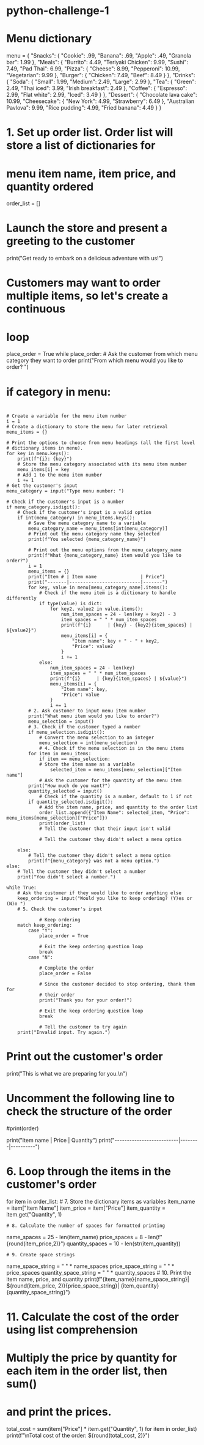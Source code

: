 # python-challenge-1
# Menu dictionary
menu = {
    "Snacks": {
        "Cookie": .99,
        "Banana": .69,
        "Apple": .49,
        "Granola bar": 1.99
        },
    "Meals": {
        "Burrito": 4.49,
        "Teriyaki Chicken": 9.99,
        "Sushi": 7.49,
        "Pad Thai": 6.99,
        "Pizza": {
            "Cheese": 8.99,
            "Pepperoni": 10.99,
            "Vegetarian": 9.99
        },
        "Burger": {
            "Chicken": 7.49,
            "Beef": 8.49
        }
    },
    "Drinks": {
        "Soda": {
            "Small": 1.99,
            "Medium": 2.49,
            "Large": 2.99
        },
        "Tea": {
            "Green": 2.49,
            "Thai iced": 3.99,
            "Irish breakfast": 2.49
        },
        "Coffee": {
            "Espresso": 2.99,
            "Flat white": 2.99,
            "Iced": 3.49
        }
    },
    "Dessert": {
        "Chocolate lava cake": 10.99,
        "Cheesecake": {
            "New York": 4.99,
            "Strawberry": 6.49
        },
        "Australian Pavlova": 9.99,
        "Rice pudding": 4.99,
        "Fried banana": 4.49
    }
}

# 1. Set up order list. Order list will store a list of dictionaries for
# menu item name, item price, and quantity ordered
order_list = []

# Launch the store and present a greeting to the customer

print("Get ready to embark on a delicious adventure with us!")
# Customers may want to order multiple items, so let's create a continuous
# loop
place_order = True
while place_order: 
    # Ask the customer from which menu category they want to order
    print("From which menu would you like to order? ")
#    if category in menu:
#       
#            


    # Create a variable for the menu item number
    i = 1
    # Create a dictionary to store the menu for later retrieval
    menu_items = {}

    # Print the options to choose from menu headings (all the first level
    # dictionary items in menu).
    for key in menu.keys():
        print(f"{i}: {key}")
        # Store the menu category associated with its menu item number
        menu_items[i] = key
        # Add 1 to the menu item number
        i += 1
    # Get the customer's input
    menu_category = input("Type menu number: ")

    # Check if the customer's input is a number
    if menu_category.isdigit():
        # Check if the customer's input is a valid option
        if int(menu_category) in menu_items.keys():
            # Save the menu category name to a variable
            menu_category_name = menu_items[int(menu_category)]
            # Print out the menu category name they selected
            print(f"You selected {menu_category_name}")

            # Print out the menu options from the menu_category_name
            print(f"What {menu_category_name} item would you like to order?")
            i = 1
            menu_items = {}
            print("Item # | Item name                | Price")
            print("-------|--------------------------|-------")
            for key, value in menu[menu_category_name].items():
                # Check if the menu item is a dictionary to handle differently
                if type(value) is dict:
                    for key2, value2 in value.items():
                        num_item_spaces = 24 - len(key + key2) - 3
                        item_spaces = " " * num_item_spaces
                        print(f"{i}      | {key} - {key2}{item_spaces} | ${value2}")
                        menu_items[i] = {
                            "Item name": key + " - " + key2,
                            "Price": value2
                        }
                        i += 1
                else:
                    num_item_spaces = 24 - len(key)
                    item_spaces = " " * num_item_spaces
                    print(f"{i}      | {key}{item_spaces} | ${value}")
                    menu_items[i] = {
                        "Item name": key,
                        "Price": value
                    }
                    i += 1
            # 2. Ask customer to input menu item number
            print("What menu item would you like to order?")
            menu_selection = input()
            # 3. Check if the customer typed a number
            if menu_selection.isdigit():
                # Convert the menu selection to an integer
                menu_selection = int(menu_selection)
                # 4. Check if the menu selection is in the menu items
            for item in menu_items:
                if item == menu_selection:
                # Store the item name as a variable
                    selected_item = menu_items[menu_selection]["Item name"]
                # Ask the customer for the quantity of the menu item
            print("How much do you want?")
            quantity_selected = input()
                # Check if the quantity is a number, default to 1 if not
            if quantity_selected.isdigit():
                # Add the item name, price, and quantity to the order list
                order_list.append({"Item Name": selected_item, "Price": menu_items[menu_selection]["Price"]})
                print(order_list)
                # Tell the customer that their input isn't valid

                # Tell the customer they didn't select a menu option

        else:
            # Tell the customer they didn't select a menu option
            print(f"{menu_category} was not a menu option.")
    else:
        # Tell the customer they didn't select a number
        print("You didn't select a number.")

    while True:
        # Ask the customer if they would like to order anything else
        keep_ordering = input("Would you like to keep ordering? (Y)es or (N)o ")
        # 5. Check the customer's input

                # Keep ordering    
        match keep_ordering:
            case "Y":
                place_order = True
                
                # Exit the keep ordering question loop
                break
            case "N":
                
                # Complete the order
                place_order = False
                
                # Since the customer decided to stop ordering, thank them for
                # their order
                print("Thank you for your order!")

                # Exit the keep ordering question loop
                break

                # Tell the customer to try again
        print("Invalid input. Try again.") 

# Print out the customer's order
print("This is what we are preparing for you.\n")

# Uncomment the following line to check the structure of the order
#print(order)

print("Item name                 | Price  | Quantity")
print("--------------------------|--------|----------")

# 6. Loop through the items in the customer's order
for item in order_list:
    # 7. Store the dictionary items as variables
    item_name = item["Item Name"]
    item_price = item["Price"]
    item_quantity = item.get("Quantity", 1)

    # 8. Calculate the number of spaces for formatted printing
name_spaces = 25 - len(item_name)
price_spaces = 8 - len(f"{round(item_price,2)}")
quantity_spaces = 10 - len(str(item_quantity))

    # 9. Create space strings
name_space_string = " " * name_spaces
price_space_string = " " * price_spaces
quantity_space_string = " " * quantity_spaces
    # 10. Print the item name, price, and quantity
print(f"{item_name}{name_space_string}| ${round(item_price, 2)}{price_space_string}| {item_quantity}{quantity_space_string}")

# 11. Calculate the cost of the order using list comprehension
# Multiply the price by quantity for each item in the order list, then sum()
# and print the prices.

total_cost = sum(item["Price"] * item.get("Quantity", 1) for item in order_list)
print(f"\nTotal cost of the order: ${round(total_cost, 2)}")
